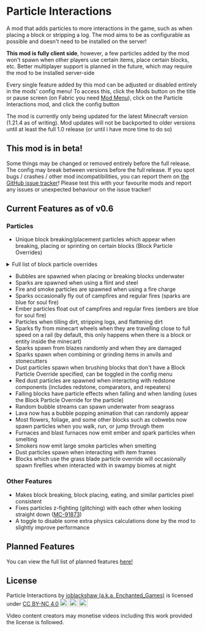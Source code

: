 # Particle Interactions
A mod that adds particles to more interactions in the game, such as when placing a block or stripping a log. The mod aims to be as configurable as possible and doesn't need to be installed on the server!

**This mod is fully client side**, however, a few particles added by the mod won't spawn when other players use certain items, place certain blocks, etc. Better multiplayer support is planned in the future, which may require the mod to be installed server-side

Every single feature added by this mod can be adjusted or disabled entirely in the mods' config menu! To access this, click the Mods button on the title or pause screen (on Fabric you need [Mod Menu](https://modrinth.com/mod/modmenu)), click on the Particle Interactions mod, and click the config button

The mod is currently only being updated for the latest Minecraft version (1.21.4 as of writing). Mod updates will not be backported to older versions until at least the full 1.0 release (or until i have more time to do so)

## This mod is in beta!
Some things may be changed or removed entirely before the full release. The config may break between versions before the full release. If you spot bugs / crashes / other mod incompatibilities, you can report them on [the GitHub issue tracker](https://github.com/Enchanted-Games/block-place-particles/issues)!
Please test this with your favourite mods and report any issues or unexpected behaviour on the issue tracker!

## Current Features as of v0.6
### Particles
- Unique block breaking/placement particles which appear when breaking, placing or sprinting on certain blocks (Block Particle Overrides)

<details>
<summary>Full list of block particle overrides</summary>
<ul>
<li>Snowflakes (applies to snow blocks, snow layers, and powder snow by default)</li>
<li>Firefly (applies to firefly bushes by default)</li>
<li>Cherry petals (applies to cherry leaves, cherry saplings, and pink petals by default)</li>
<li>Azalea and flowering azalea leaves (applies to (flowering) azalea and (flowering) azalea leaves by default)</li>
<li>Pine Leaves (applies to every birch leaves and spruce leaves by default)</li>
<li>Generic Leaves (applies to every other vanilla leaf block by default)</li>
<li>Flower Petal (applies to cave vines, twisting vines, weeping vines, bushes, and most vanilla and modded flowers by default)</li>
<li>Grass Blade (applies to grass blocks, grass, tall grass, seagrass, vines, glow lichen, dead bushes, and most vanilla and modded crops by default)</li>
<li>Heavy Grass Blade (applies to hanging roots, pale hanging moss, cobwebs, and tripwire by default)</li>
<li>Moss Clump (applies to moss and moss carpets by default)</li>
<li>Pale Moss Clump (applies to pale moss and pale moss carpets by default, only in minecraft 1.21.2 and above)</li>
<li>Dust (applies to sand, gravel, sus sand, sus gravel, concrete powder, soul sand, and soul soil by default)</li>
<li>Redstone Dust (applies to redstone, redstone blocks, comparators, repeaters, and redstone torches by default)</li>
<li>Block Shatter (applies to nether portals by default)</li>
</ul>
</details>

- Bubbles are spawned when placing or breaking blocks underwater
- Sparks are spawned when using a flint and steel
- Fire and smoke particles are spawned when using a fire charge
- Sparks occasionally fly out of campfires and regular fires (sparks are blue for soul fire)
- Ember particles float out of campfires and regular fires (embers are blue for soul fire)
- Particles when tilling dirt, stripping logs, and flattening dirt
- Sparks fly from minecart wheels when they are travelling close to full speed on a rail (by default, this only happens when there is a block or entity inside the minecart)
- Sparks spawn from blazes randomly and when they are damaged
- Sparks spawn when combining or grinding items in anvils and stonecutters
- Dust particles spawn when brushing blocks that don't have a Block Particle Override specified, can be toggled in the config menu
- Red dust particles are spawned when interacting with redstone components (includes redstone, comparators, and repeaters)
- Falling blocks have particle effects when falling and when landing (uses the Block Particle Override for the particle)
- Random bubble streams can spawn underwater from seagrass
- Lava now has a bubble popping animation that can randomly appear
- Most flowers, foliage, and some other blocks such as cobwebs now spawn particles when you walk, run, or jump through them
- Furnaces and blast furnaces now emit ember and spark particles when smelting
- Smokers now emit large smoke particles when smelting
- Dust particles spawn when interacting with item frames
- Blocks which use the grass blade particle override will occasionally spawn fireflies when interacted with in swampy biomes at night

### Other Features
- Makes block breaking, block placing, eating, and similar particles pixel consistent
- Fixes particles z-fighting (glitching) with each other when looking straight down ([MC-91873](https://bugs.mojang.com/browse/MC-91873))
- A toggle to disable some extra physics calculations done by the mod to slightly improve performance

## Planned Features
You can view the full list of planned features [here!](https://github.com/Enchanted-Games/block-place-particles/issues/6)

## License
<p xmlns:cc="http://creativecommons.org/ns#" >Particle Interactions by <a rel="cc:attributionURL dct:creator" property="cc:attributionName" href="https://enchanted.games">ioblackshaw (a.k.a. Enchanted_Games)</a> is licensed under <a href="http://creativecommons.org/licenses/by-nc/4.0/?ref=chooser-v1" target="_blank" rel="license noopener noreferrer" style="display:inline-block;">CC BY-NC 4.0<img style="height:22px!important;margin-left:3px;vertical-align:text-bottom;" src="https://mirrors.creativecommons.org/presskit/icons/cc.svg?ref=chooser-v1"><img style="height:22px!important;margin-left:3px;vertical-align:text-bottom;" src="https://mirrors.creativecommons.org/presskit/icons/by.svg?ref=chooser-v1"><img style="height:22px!important;margin-left:3px;vertical-align:text-bottom;" src="https://mirrors.creativecommons.org/presskit/icons/nc.svg?ref=chooser-v1"></a></p> 
Video content creators may monetise videos including this work provided the license is followed.
